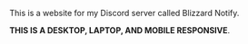 This is a website for my Discord server called Blizzard Notify.

 **THIS IS A DESKTOP, LAPTOP, AND MOBILE RESPONSIVE**.
